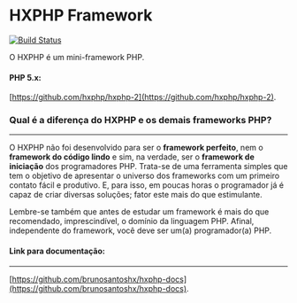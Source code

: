 # HXPHP Framework

[![Build Status](https://travis-ci.org/brunosantoshx/hxphp.svg?branch=master)](https://travis-ci.org/brunosantoshx/hxphp)

O HXPHP é um mini-framework PHP.

#### PHP 5.x:
[https://github.com/hxphp/hxphp-2](https://github.com/hxphp/hxphp-2).


### Qual é a diferença do HXPHP e os demais frameworks PHP?
--------------------------------------------------------------------

O HXPHP não foi desenvolvido para ser o **framework perfeito**, nem o **framework do código lindo** e sim, na verdade, ser o **framework de iniciação** dos programadores PHP. Trata-se de uma ferramenta simples que tem o objetivo  de apresentar o universo dos frameworks com um primeiro contato fácil e produtivo. E, para isso, em poucas horas o programador já é capaz de criar diversas soluções; fator este mais do que estimulante.

Lembre-se também que antes de estudar um framework é mais do que recomendado, imprescindível, o domínio da linguagem PHP. Afinal, independente do framework, você deve ser um(a) programador(a) PHP.

#### Link para documentação:
---------------------------------------------------------------------
[https://github.com/brunosantoshx/hxphp-docs](https://github.com/brunosantoshx/hxphp-docs).
